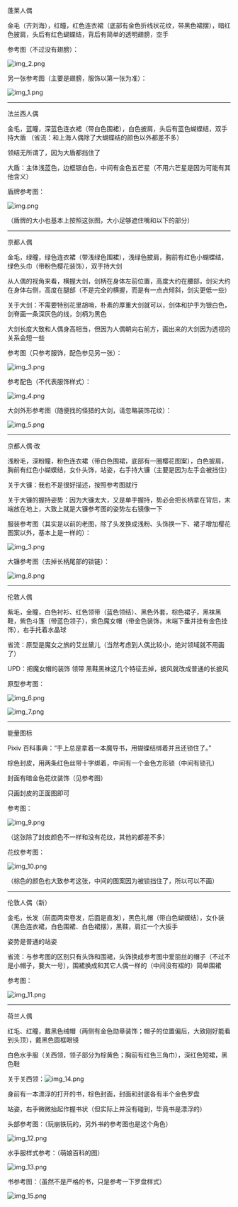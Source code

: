蓬莱人偶

金毛（齐刘海），红瞳，红色连衣裙（底部有金色折线状花纹，带黑色裙摆），暗红色披肩，头后有红色蝴蝶结，背后有简单的透明翅膀，空手

参考图（不过没有翅膀）：

![img_2.png](img_2.png)

另一张参考图（主要是翅膀，服饰以第一张为准）：

![img_1.png](img_1.png)

---

法兰西人偶

金毛，蓝瞳，深蓝色连衣裙（带白色围裙），白色披肩，头后有蓝色蝴蝶结，双手持大盾 （省流：和上海人偶除了大蝴蝶结的颜色以外都差不多）

领结无所谓了，因为大盾都挡住了

大盾：主体浅蓝色，边框银白色，中间有金色五芒星（不用六芒星是因为可能有其他含义）

盾牌参考图：

![img.png](img.png)

（盾牌的大小也基本上按照这张图，大小足够遮住嘴和以下的部分）

---

京都人偶

金毛，绿瞳，绿色连衣裙（带浅绿色围裙），浅绿色披肩，胸前有红色小蝴蝶结，绿色头巾（带粉色樱花装饰），双手持大剑

从人偶的视角来看，横握大剑，剑柄在身体左前位置，高度大约在腰部，剑尖大约在身体右侧，高度在腿部（不是完全的横握，而是有一点点倾斜，剑尖更低一些）

关于大剑：不需要特别花里胡哨，朴素的厚重大剑就可以，剑体和护手为银白色，剑脊画一条深灰色的线，剑柄为黑色

大剑长度大致和人偶身高相当，但因为人偶朝向右前方，画出来的大剑因为透视的关系会短一些

参考图（只参考服饰，配色参见另一张）：

![img_3.png](img_3.png)

参考配色（不代表服饰样式）：

![img_4.png](img_4.png)

大剑外形参考图（随便找的怪猎的大剑，请忽略装饰花纹）：

![img_5.png](img_5.png)

---

京都人偶·改

浅粉毛，深粉瞳，粉色连衣裙（带白色围裙，底部有一圈樱花图案），白色披肩，胸前有红色小蝴蝶结，女仆头饰，站姿，右手持大镰（主要是因为左手会被挡住）

关于大镰：我也不是很好描述，按照参考图就行

关于大镰的握持姿势：因为大镰太大，又是单手握持，势必会把长柄拿在背后，末端放在地上，大致上就是大镰参考图的姿势左右镜像一下

服装参考图（其实是以前的老图，除了头发换成浅粉、头饰换一下、裙子增加樱花图案以外，基本上是一样的）：

![img_3.png](img_3.png)

大镰参考图（去掉长柄尾部的锁链）：

![img_8.png](img_8.png)

---

伦敦人偶

紫毛，金瞳，白色衬衫、红色领带（蓝色领结）、黑色外套，棕色裙子，黑袜黑鞋，紫色斗篷（带蓝色领子），紫色魔女帽（带金色装饰，末端下垂并挂有金色挂饰），右手托着水晶球

省流：原型是魔女之旅的艾丝黛儿（当然考虑到人偶比较小，绝对领域就不用画了）

UPD：把魔女帽的装饰 领带 黑鞋黑袜这几个特征去掉，披风就改成普通的长披风

原型参考图：

![img_6.png](img_6.png)

![img_7.png](img_7.png)

---

能量图标

Pixiv 百科事典：“手上总是拿着一本魔导书，用蝴蝶结绑着并且还锁住了。”

棕色封皮，用两条红色丝带十字绑着，中间有一个金色方形锁（中间有锁孔）

封面有暗金色花纹装饰（见参考图）

只画封皮的正面图即可

参考图：

![img_9.png](img_9.png)

（这张除了封皮颜色不一样和没有花纹，其他的都差不多）

花纹参考图：

![img_10.png](img_10.png)

（棕色的颜色也大致参考这张，中间的图案因为被锁挡住了，所以可以不画）

---

伦敦人偶（新）

金毛，长发（前面两束卷发，后面是直发），黑色礼帽（带白色蝴蝶结），女仆装（黑色连衣裙，白色围裙、白色裙摆），黑鞋，肩扛一个大扳手

姿势是普通的站姿

省流：与参考图的区别只有头饰和围裙，头饰换成参考图中爱丽丝的帽子（不过不是小帽子，要大一号），围裙换成和其它人偶一样的（中间没有褶的）简单围裙

参考图：

![img_11.png](img_11.png)

---

荷兰人偶

红毛、红瞳，戴黑色绒帽（两侧有金色勋章装饰；帽子的位置偏后，大致刚好能看到头顶），戴黑色圆框眼镜

白色水手服（关西领，领子部分为棕黄色；胸前有红色三角巾），深红色短裙，黑色鞋

关于关西领：![img_14.png](img_14.png)

身前有一本漂浮的打开的书，棕色封面，封面和封底各有半个金色罗盘

站姿，右手微微抬起作握书状（但实际上并没有碰到，毕竟书是漂浮的）

头部参考图：（玩崩铁玩的，另外书的参考图也是这个角色）

![img_12.png](img_12.png)

水手服样式参考：（萌娘百科的图）

![img_13.png](img_13.png)

书参考图：（虽然不是严格的书，只是参考一下罗盘样式）

![img_15.png](img_15.png)
